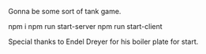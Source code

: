 Gonna be some sort of tank game.

npm i
npm run start-server
npm run start-client

Special thanks to Endel Dreyer for his boiler plate for start.